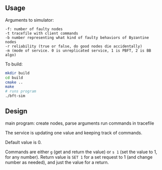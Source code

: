 ## Usage

Arguments to simulator:
```
-f: number of faulty nodes
-t tracefile with client commands
-b number representing what kind of faulty behaviors of Byzantine nodes
-r reliability (true or false, do good nodes die accidentally)
-m (mode of service. 0 is unreplicated service, 1 is PBFT, 2 is BB algo)
```

To build:
```bash
mkdir build
cd build
cmake .. 
make
# runs program
./bft-sim
```
## Design

main program:
create nodes, parse arguments
run commands in tracefile

The service is updating one value and keeping track of commands. 

Default value is 0. 

Commands are either `g` (get and return the value) or `s 1` (set the value to 1, for any number).
Return value is `SET 1` for a set request to 1 (and change number as needed), and just the value for a return. 

